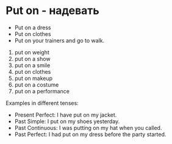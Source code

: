 # Put on - надевать

- Put on a dress
- Put on clothes
- Put on your trainers and go to walk.

1. put on weight  
2. put on a show  
3. put on a smile  
4. put on clothes  
5. put on makeup  
6. put on a costume  
7. put on a performance  

Examples in different tenses:  
- Present Perfect: I have put on my jacket.  
- Past Simple: I put on my shoes yesterday.  
- Past Continuous: I was putting on my hat when you called.  
- Past Perfect: I had put on my dress before the party started.